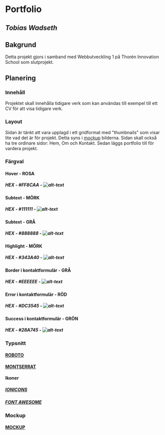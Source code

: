 # Portfolio
## **_Tobias Wadseth_**

## Bakgrund
Detta projekt gjors i samband med Webbutveckling 1 på Thorén Innovation School som slutprojekt.

## Planering

### Innehåll
Projektet skall innehålla tidigare verk som kan användas till exempel till ett CV för att visa tidigare verk.

### Layout
Sidan är tänkt att vara upplagd i ett gridformat med "thumbnails" som visar lite vad det är för projekt. Detta syns i [mockup] bilderna. Sidan skall också ha tre ordinare sidor: Hem, Om och Kontakt. Sedan läggs portfolio till för vardera projekt.

[mockup]: https://github.com/wadsethtobias/WU1_ToWa#Mockup

### Färgval
#### Hover - ROSA
##### HEX - #FF8CAA - ![alt-text](https://via.placeholder.com/15/FF8CAA/FF8CAA?Text=%20 "#FF8CAA")

#### Subtext - MÖRK
##### HEX - #111111 - ![alt-text](https://via.placeholder.com/15/111111/111111?Text=%20 "#111111")

#### Subtext - GRÅ
##### HEX - #888888 - ![alt-text](https://via.placeholder.com/15/888888/888888?Text=%20 "#888888")

#### Highlight - MÖRK
##### HEX - #343A40 - ![alt-text](https://via.placeholder.com/15/343A40/343A40?Text=%20 "#343A40")

#### Border i kontaktformulär - GRÅ
##### HEX - #EEEEEE - ![alt-text](https://via.placeholder.com/15/EEEEEE/EEEEEE?Text=%20 "#EEEEEE")

#### Error i kontaktformulär - RÖD
##### HEX - #DC3545 - ![alt-text](https://via.placeholder.com/15/DC3545/DC3545?Text=%20 "#DC3545")

#### Success i kontaktformulär - GRÖN
##### HEX - #28A745 - ![alt-text](https://via.placeholder.com/15/28A745/28A745?Text=%20 "#28A745")

### Typsnitt
#### [ROBOTO](https://fonts.google.com/specimen/Roboto)

#### [MONTSERRAT](https://fonts.google.com/specimen/Montserrat)

#### Ikoner
##### [IONICONS](https://ionicons.com)

##### [FONT AWESOME](https://fontawesome.com)

### Mockup
#### [MOCKUP](https://github.com/wadsethtobias/WU1_ToWa/tree/master/mockup)
